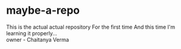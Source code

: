 # maybe-a-repo
This is the actual actual repository For the first time And this time I'm learning it properly...
<br>
owner - Chaitanya Verma
